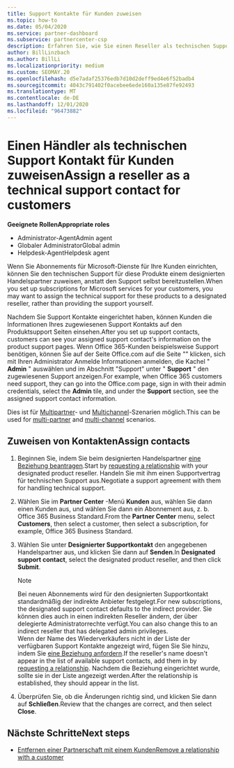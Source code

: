 ```yaml
---
title: Support Kontakte für Kunden zuweisen
ms.topic: how-to
ms.date: 05/04/2020
ms.service: partner-dashboard
ms.subservice: partnercenter-csp
description: Erfahren Sie, wie Sie einen Reseller als technischen Support für Kunden, die über Abonnements für Microsoft-Dienste verfügen, zuweisen.
author: BillLinzbach
ms.author: BillLi
ms.localizationpriority: medium
ms.custom: SEOMAY.20
ms.openlocfilehash: d5e7adaf25376edb7d10d2deff9ed4e6f52badb4
ms.sourcegitcommit: 4043c791402f0acebee6ede160a135e87fe92493
ms.translationtype: MT
ms.contentlocale: de-DE
ms.lasthandoff: 12/01/2020
ms.locfileid: "96473882"
---
```

# <a name="assign-a-reseller-as-a-technical-support-contact-for-customers"></a><span data-ttu-id="cb988-103">Einen Händler als technischen Support Kontakt für Kunden zuweisen</span><span class="sxs-lookup"><span data-stu-id="cb988-103">Assign a reseller as a technical support contact for customers</span></span>

<span data-ttu-id="cb988-104">**Geeignete Rollen**</span><span class="sxs-lookup"><span data-stu-id="cb988-104">**Appropriate roles**</span></span>

- <span data-ttu-id="cb988-105">Administrator-Agent</span><span class="sxs-lookup"><span data-stu-id="cb988-105">Admin agent</span></span>
- <span data-ttu-id="cb988-106">Globaler Administrator</span><span class="sxs-lookup"><span data-stu-id="cb988-106">Global admin</span></span>
- <span data-ttu-id="cb988-107">Helpdesk-Agent</span><span class="sxs-lookup"><span data-stu-id="cb988-107">Helpdesk agent</span></span>


<span data-ttu-id="cb988-108">Wenn Sie Abonnements für Microsoft-Dienste für Ihre Kunden einrichten, können Sie den technischen Support für diese Produkte einem designierten Handelspartner zuweisen, anstatt den Support selbst bereitzustellen.</span><span class="sxs-lookup"><span data-stu-id="cb988-108">When you set up subscriptions for Microsoft services for your customers, you may want to assign the technical support for these products to a designated reseller, rather than providing the support yourself.</span></span>

<span data-ttu-id="cb988-109">Nachdem Sie Support Kontakte eingerichtet haben, können Kunden die Informationen Ihres zugewiesenen Support Kontakts auf den Produktsupport Seiten einsehen.</span><span class="sxs-lookup"><span data-stu-id="cb988-109">After you set up support contacts, customers can see your assigned support contact's information on the product support pages.</span></span> <span data-ttu-id="cb988-110">Wenn Office 365-Kunden beispielsweise Support benötigen, können Sie auf der Seite Office.com auf die Seite "" klicken, sich mit Ihren Administrator Anmelde Informationen anmelden, die Kachel " **Admin** " auswählen und im Abschnitt "Support" unter " **Support** " den zugewiesenen Support anzeigen.</span><span class="sxs-lookup"><span data-stu-id="cb988-110">For example, when Office 365 customers need support, they can go into the Office.com page, sign in with their admin credentials, select the **Admin** tile, and under the **Support** section, see the assigned support contact information.</span></span>

<span data-ttu-id="cb988-111">Dies ist für [Multipartner](multipartner.md)- und [Multichannel](multichannel.md)-Szenarien möglich.</span><span class="sxs-lookup"><span data-stu-id="cb988-111">This can be used for [multi-partner](multipartner.md) and [multi-channel](multichannel.md) scenarios.</span></span> 


## <a name="assign-contacts"></a><span data-ttu-id="cb988-112">Zuweisen von Kontakten</span><span class="sxs-lookup"><span data-stu-id="cb988-112">Assign contacts</span></span>

1. <span data-ttu-id="cb988-113">Beginnen Sie, indem Sie beim designierten Handelspartner [eine Beziehung beantragen](request-a-relationship-with-a-customer.md).</span><span class="sxs-lookup"><span data-stu-id="cb988-113">Start by [requesting a relationship](request-a-relationship-with-a-customer.md) with your designated product reseller.</span></span> <span data-ttu-id="cb988-114">Handeln Sie mit ihm einen Supportvertrag für technischen Support aus.</span><span class="sxs-lookup"><span data-stu-id="cb988-114">Negotiate a support agreement with them for handling technical support.</span></span>

2. <span data-ttu-id="cb988-115">Wählen Sie im **Partner Center** -Menü **Kunden** aus, wählen Sie dann einen Kunden aus, und wählen Sie dann ein Abonnement aus, z. b. Office 365 Business Standard.</span><span class="sxs-lookup"><span data-stu-id="cb988-115">From the **Partner Center** menu, select **Customers**, then select a customer, then select a subscription, for example, Office 365 Business Standard.</span></span>

3. <span data-ttu-id="cb988-116">Wählen Sie unter **Designierter Supportkontakt** den angegebenen Handelspartner aus, und klicken Sie dann auf **Senden**.</span><span class="sxs-lookup"><span data-stu-id="cb988-116">In  **Designated support contact**, select the designated product reseller, and then click **Submit**.</span></span> 

      >[!NOTE]  
      ><span data-ttu-id="cb988-117">Bei neuen Abonnements wird für den designierten Supportkontakt standardmäßig der indirekte Anbieter festgelegt.</span><span class="sxs-lookup"><span data-stu-id="cb988-117">For new subscriptions, the designated support contact defaults to the indirect provider.</span></span> <span data-ttu-id="cb988-118">Sie können dies auch in einen indirekten Reseller ändern, der über delegierte Administratorrechte verfügt.</span><span class="sxs-lookup"><span data-stu-id="cb988-118">You can also change this to an indirect reseller that has delegated admin privileges.</span></span>    
    ><span data-ttu-id="cb988-119">Wenn der Name des Wiederverkäufers nicht in der Liste der verfügbaren Support Kontakte angezeigt wird, fügen Sie Sie hinzu, indem Sie [eine Beziehung anfordern](request-a-relationship-with-a-customer.md).</span><span class="sxs-lookup"><span data-stu-id="cb988-119">If the reseller's name doesn't appear in the list of available support contacts, add them in by [requesting a relationship](request-a-relationship-with-a-customer.md).</span></span> <span data-ttu-id="cb988-120">Nachdem die Beziehung eingerichtet wurde, sollte sie in der Liste angezeigt werden.</span><span class="sxs-lookup"><span data-stu-id="cb988-120">After the relationship is established, they should appear in the list.</span></span>  

4. <span data-ttu-id="cb988-121">Überprüfen Sie, ob die Änderungen richtig sind, und klicken Sie dann auf **Schließen**.</span><span class="sxs-lookup"><span data-stu-id="cb988-121">Review that the changes are correct, and then select **Close**.</span></span>

## <a name="next-steps"></a><span data-ttu-id="cb988-122">Nächste Schritte</span><span class="sxs-lookup"><span data-stu-id="cb988-122">Next steps</span></span>

- [<span data-ttu-id="cb988-123">Entfernen einer Partnerschaft mit einem Kunden</span><span class="sxs-lookup"><span data-stu-id="cb988-123">Remove a relationship with a customer</span></span>](remove-a-relationship.md)